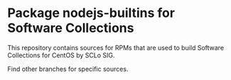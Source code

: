 # Package nodejs-builtins for Software Collections

This repository contains sources for RPMs that are used
to build Software Collections for CentOS by SCLo SIG.

Find other branches for specific sources.
